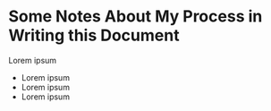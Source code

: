 # Some Notes About My Process in Writing this Document

Lorem ipsum 

 + Lorem ipsum 
 + Lorem ipsum 
 + Lorem ipsum
